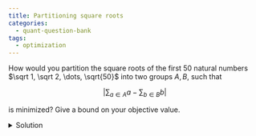 ```yaml
---
title: Partitioning square roots
categories:
  - quant-question-bank
tags:
  - optimization
---
```


How would you partition the square roots of the first 50 natural numbers
$\sqrt 1, \sqrt 2, \dots, \sqrt{50}$ into two groups $A, B$, such that

$$\left|\sum_{a \in A} a - \sum_{b \in B} b \right|$$ 

is minimized? Give a bound on your objective value.

<details markdown="block">
  <summary>Solution</summary>
   

This is an intentionally very open-ended problem, here is just one
potential solution.

One answer is to look at this as differences of adjacent square roots.
That is look at them as $\sqrt 2 - \sqrt 1, \sqrt 4 - \sqrt 3$, and so
on. Then the problem becomes deciding to add or subtract each of these
differences to our running sum. One might think simply switching between
adding and subtracting based on crossing 0 would be a reasonable
approach. How would you bound this though? Well if we cross 0 at step
$i$, then we are at most $\sqrt{i+1} - \sqrt{i}$ away from 0. By
difference of squares identity, we see that
$\sqrt{i+1} - \sqrt{i} = \frac{1}{\sqrt{i+1} + \sqrt{i}} = O(i^{-1/2})$
Adjacent differences are of the same order, so we will cross 0. 
Once we cross 0 once, we will always stay within $O(1/\sqrt{i})$ of 0.
Thus our bound is $O(1/\sqrt{50})$.
</details>